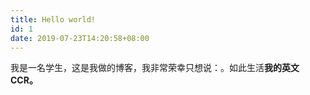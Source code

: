 ```yaml
---
title: Hello world!
id: 1
date: 2019-07-23T14:20:58+08:00
---
```



我是一名学生，这是我做的博客，我非常荣幸只想说：。如此生活**我的英文CCR。**